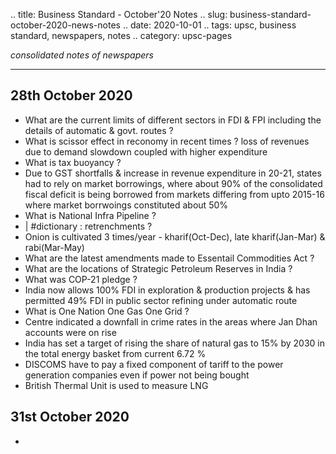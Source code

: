 .. title: Business Standard - October'20  Notes
.. slug: business-standard-october-2020-news-notes
.. date: 2020-10-01 
.. tags: upsc, business standard, newspapers, notes
.. category: upsc-pages

*consolidated notes of newspapers*
<!-- TEASER_END -->

***

## 28th October 2020
- What are the current limits of different sectors in FDI & FPI including the details of automatic & govt. routes ?
- What is scissor effect in reconomy in recent times ? loss of revenues due to demand slowdown coupled with higher expenditure
- What is tax buoyancy ? 
- Due to GST shortfalls & increase in revenue expenditure in 20-21, states had to rely on market borrowings, where about 90% of the consolidated fiscal deficit is being borrowed from markets differing from upto 2015-16 where market borrwoings constituted about 50%
- What is National Infra Pipeline ? 
- | #dictionary : retrenchments ?
- Onion is cultivated 3 times/year  - kharif(Oct-Dec), late kharif(Jan-Mar) & rabi(Mar-May)
- What are the latest amendments made to Essentail Commodities Act ? 
- What are the locations of Strategic Petroleum Reserves in India ? 
- What was COP-21 pledge ? 
- India now allows 100% FDI in exploration & production projects & has permitted 49% FDI in public sector refining under automatic route 
- What is One Nation One Gas One Grid ? 
- Centre indicated a downfall in crime rates in the areas where Jan Dhan accounts were on rise
- India has set a target of rising the share of natural gas to 15% by 2030 in the total energy basket from current 6.72 %
- DISCOMS have to pay a fixed component of tariff to the power generation companies even if power not being bought
- British Thermal Unit is used to measure LNG

## 31st October 2020
- 